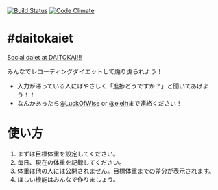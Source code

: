 [![Build Status](https://travis-ci.org/daitokai/daitokaiet.png)](https://travis-ci.org/daitokai/daitokaiet)
[![Code Climate](https://codeclimate.com/github/daitokai/daitokaiet.png)](https://codeclimate.com/github/daitokai/daitokaiet)

# #daitokaiet

[Social daiet at DAITOKAI!!!](http://daitokaiet.herokuapp.com/)

みんなでレコーディングダイエットして煽り煽られよう！

* 入力が滞っている人にはやさしく「進捗どうですか？」と聞いてあげよう！！
* なんかあったら[@LuckOfWise](https://twitter.com/LuckOfWise) or [@eielh](https://twitter.com/eielh)まで連絡ください！

# 使い方

1. まずは目標体重を設定してください。
2. 毎日、現在の体重を記録してください。
3. 体重は他の人には公開されません。目標体重までの差分が表示されます。
4. ほしい機能はみんなで作りましょう。
